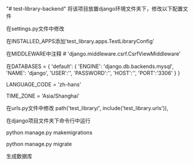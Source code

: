 "# test-library-backend" 
将该项目放置django环境文件夹下，修改以下配置文件

在settings.py文件中修改

在INSTALLED_APPS添加'test_library.apps.TestLibraryConfig'

在MIDDLEWARE中注释 # 'django.middleware.csrf.CsrfViewMiddleware'

在DATABASES = {
    'default': {
        'ENGINE': 'django.db.backends.mysql',
        'NAME': 'django',
        'USER':'',
        'PASSWORD':'',
        'HOST':'',
        'PORT':'3306'
    }
}

LANGUAGE_CODE = 'zh-hans'

TIME_ZONE = 'Asia/Shanghai'

在urls.py文件中修改
path('test_library/', include('test_library.urls')),

在django项目文件夹下命令行中运行

python manage.py makemigrations

python manage.py migrate

生成数据库
